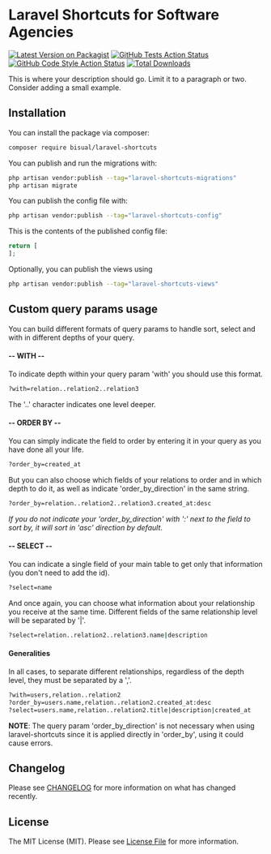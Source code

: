 # Laravel Shortcuts for Software Agencies

[![Latest Version on Packagist](https://img.shields.io/packagist/v/bisual/laravel-shortcuts.svg?style=flat-square)](https://packagist.org/packages/bisual/laravel-shortcuts)
[![GitHub Tests Action Status](https://img.shields.io/github/actions/workflow/status/bisual/laravel-shortcuts/run-tests.yml?branch=main&label=tests&style=flat-square)](https://github.com/bisual/laravel-shortcuts/actions?query=workflow%3Arun-tests+branch%3Amain)
[![GitHub Code Style Action Status](https://img.shields.io/github/actions/workflow/status/bisual/laravel-shortcuts/fix-php-code-style-issues.yml?branch=main&label=code%20style&style=flat-square)](https://github.com/bisual/laravel-shortcuts/actions?query=workflow%3A"Fix+PHP+code+style+issues"+branch%3Amain)
[![Total Downloads](https://img.shields.io/packagist/dt/bisual/laravel-shortcuts.svg?style=flat-square)](https://packagist.org/packages/bisual/laravel-shortcuts)

This is where your description should go. Limit it to a paragraph or two. Consider adding a small example.

## Installation

You can install the package via composer:

```bash
composer require bisual/laravel-shortcuts
```

You can publish and run the migrations with:

```bash
php artisan vendor:publish --tag="laravel-shortcuts-migrations"
php artisan migrate
```

You can publish the config file with:

```bash
php artisan vendor:publish --tag="laravel-shortcuts-config"
```

This is the contents of the published config file:

```php
return [
];
```

Optionally, you can publish the views using

```bash
php artisan vendor:publish --tag="laravel-shortcuts-views"
```

## Custom query params usage

You can build different formats of query params to handle sort, select and with in different depths of your query.

#### -- WITH --

To indicate depth within your query param 'with' you should use this format.

```bash
?with=relation..relation2..relation3
```
The '..' character indicates one level deeper.

#### -- ORDER BY --

You can simply indicate the field to order by entering it in your query as you have done all your life.

```bash
?order_by=created_at
```

But you can also choose which fields of your relations to order and in which depth to do it, as well as indicate 'order_by_direction' in the same string.

```bash
?order_by=relation..relation2..relation3.created_at:desc
```

_If you do not indicate your 'order_by_direction' with ':' next to the field to sort by, it will sort in 'asc' direction by default_.

#### -- SELECT --

You can indicate a single field of your main table to get only that information (you don't need to add the id).

```bash
?select=name
```

And once again, you can choose what information about your relationship you receive at the same time. Different fields of the same relationship level will be separated by '|'.

```bash
?select=relation..relation2..relation3.name|description
```

#### Generalities

In all cases, to separate different relationships, regardless of the depth level, they must be separated by a ','.

```bash
?with=users,relation..relation2
?order_by=users.name,relation..relation2.created_at:desc
?select=users.name,relation..relation2.title|description|created_at
```

**NOTE**: The query param 'order_by_direction' is not necessary when using laravel-shortcuts since it is applied directly in 'order_by', using it could cause errors.

## Changelog

Please see [CHANGELOG](CHANGELOG.md) for more information on what has changed recently.

## License

The MIT License (MIT). Please see [License File](LICENSE.md) for more information.
